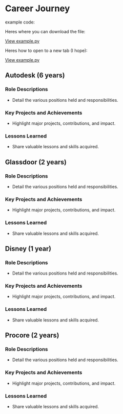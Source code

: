 # Career Journey

example code:

Heres where you can download the file:

<a href="../code/chapter1/example.py" target="_blank">View example.py</a>

Heres how to open to a new tab (I hope):

<a href="https://raw.githubusercontent.com/Fiegellan/career_accomplishments/gh-pages/code/chapter1/example.py" target="_blank">View example.py</a>

## Autodesk (6 years)

### Role Descriptions
- Detail the various positions held and responsibilities.

### Key Projects and Achievements
- Highlight major projects, contributions, and impact.

### Lessons Learned
- Share valuable lessons and skills acquired.

## Glassdoor (2 years)

### Role Descriptions
- Detail the various positions held and responsibilities.

### Key Projects and Achievements
- Highlight major projects, contributions, and impact.

### Lessons Learned
- Share valuable lessons and skills acquired.

## Disney (1 year)

### Role Descriptions
- Detail the various positions held and responsibilities.

### Key Projects and Achievements
- Highlight major projects, contributions, and impact.

### Lessons Learned
- Share valuable lessons and skills acquired.

## Procore (2 years)

### Role Descriptions
- Detail the various positions held and responsibilities.

### Key Projects and Achievements
- Highlight major projects, contributions, and impact.

### Lessons Learned
- Share valuable lessons and skills acquired.
